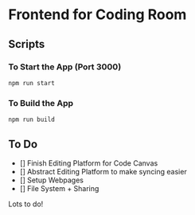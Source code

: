 # Frontend for Coding Room

## Scripts

### To Start the App (Port 3000)

```
npm run start
```

### To Build the App

```
npm run build
```

## To Do

- [] Finish Editing Platform for Code Canvas
- [] Abstract Editing Platform to make syncing easier
- [] Setup Webpages
- [] File System + Sharing

Lots to do!
